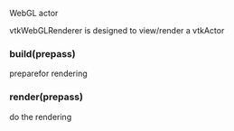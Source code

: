 WebGL actor

vtkWebGLRenderer is designed to view/render a vtkActor

### build(prepass)

preparefor rendering

### render(prepass)

do the rendering
